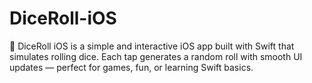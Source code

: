 # DiceRoll-iOS
🎲 DiceRoll iOS is a simple and interactive iOS app built with Swift that simulates rolling dice. Each tap generates a random roll with smooth UI updates — perfect for games, fun, or learning Swift basics.
